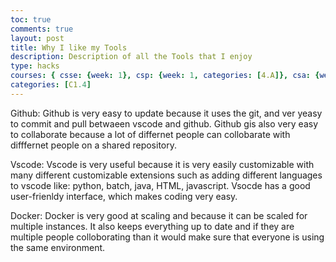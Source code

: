 ```yaml
---
toc: true
comments: true
layout: post
title: Why I like my Tools
description: Description of all the Tools that I enjoy
type: hacks
courses: { csse: {week: 1}, csp: {week: 1, categories: [4.A]}, csa: {week: 0} }
categories: [C1.4]
---
```


Github:
Github is very easy to update because it uses the git, and ver yeasy to commit and pull betwaeen vscode and github. Github gis also very easy to collaborate because a lot of differnet people can collobarate  with difffernet people on a shared repository.

Vscode: Vscode is very useful because it is very easily customizable with many different customizable extensions such as adding different languages to vscode like: python, batch, java, HTML, javascript. Vsocde has a good user-frienldy interface, which makes coding very easy.

Docker: Docker is very good at scaling and because it can be scaled for multiple instances. It also keeps everything up to date and if they are multiple people colloborating than it would make sure that everyone is using the same environment.